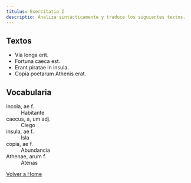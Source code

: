 ```yaml
---
titulus: Exercitatio I
descriptio: Analiza sintácticamente y traduce los siguientes textos.
---
```


## Textos

- Via longa erit.
- Fortuna caeca est.
- Erant piratae in insula.
- Copia poetarum Athenis erat.

## Vocabularia

<dl class="prose prose-invert">
    <dt>incola, ae f.</dt>
    <dd>Habitante</dd>
    <dt>caecus, a, um adj.</dt>
    <dd>Ciego</dd>
    <dt>insula, ae f.</dt>
    <dd>Isla</dd>
    <dt>copia, ae f.</dt>
    <dd>Abundancia</dd>
    <dt>Athenae, arum f.</dt>
    <dd>Atenas</dd>
<dl>

<a href="/">Volver a Home</a>